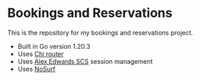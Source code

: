 # Bookings and Reservations

This is the repository for my bookings and reservations project.

- Built in Go version 1.20.3
- Uses [Chi router](https://github.com/go-chi/chi/v5)
- Uses [Alex Edwards SCS](https://github.com/alexedwards/scs/v2) session management
- Uses [NoSurf](https://github.com/justinas/nosurf)